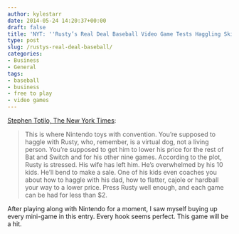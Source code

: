 ```yaml
---
author: kylestarr
date: 2014-05-24 14:20:37+00:00
draft: false
title: 'NYT: ''Rusty’s Real Deal Baseball Video Game Tests Haggling Skills'''
type: post
slug: /rustys-real-deal-baseball/
categories:
- Business
- General
tags:
- baseball
- business
- free to play
- video games
---
```


[Stephen Totilo, The New York Times](http://nytimes.com/2014/05/24/arts/video-games/rustys-real-deal-baseball-video-game-tests-haggling-skills.html):

> This is where Nintendo toys with convention. You’re supposed to haggle with Rusty, who, remember, is a virtual dog, not a living person. You’re supposed to get him to lower his price for the rest of Bat and Switch and for his other nine games. According to the plot, Rusty is stressed. His wife has left him. He’s overwhelmed by his 10 kids. He’ll bend to make a sale. One of his kids even coaches you about how to haggle with his dad, how to flatter, cajole or hardball your way to a lower price. Press Rusty well enough, and each game can be had for less than $2.

After playing along with Nintendo for a moment, I saw myself buying up every mini-game in this entry. Every hook seems perfect. This game will be a hit.
